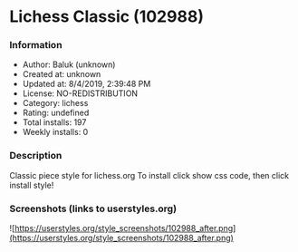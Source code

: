 # Lichess Classic (102988)

### Information
- Author: Baluk (unknown)
- Created at: unknown
- Updated at: 8/4/2019, 2:39:48 PM
- License: NO-REDISTRIBUTION
- Category: lichess
- Rating: undefined
- Total installs: 197
- Weekly installs: 0


### Description
Classic piece style for lichess.org
To install click show css code, then click install style!


### Screenshots (links to userstyles.org)
![https://userstyles.org/style_screenshots/102988_after.png](https://userstyles.org/style_screenshots/102988_after.png)



